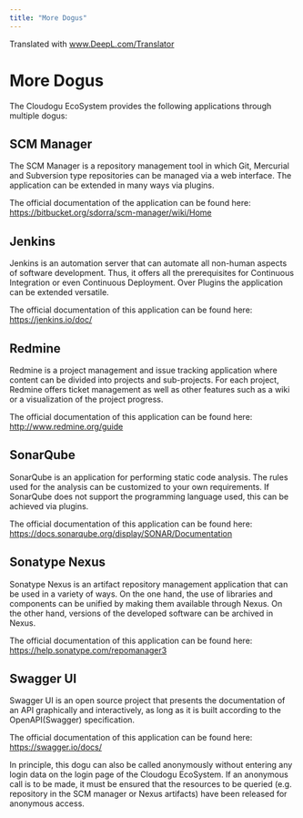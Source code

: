 ```yaml
---
title: "More Dogus"
---
```


Translated with www.DeepL.com/Translator

# More Dogus
The Cloudogu EcoSystem provides the following applications through multiple dogus:

## SCM Manager
The SCM Manager is a repository management tool in which Git, Mercurial and Subversion type repositories can be managed via a web interface. The application can be extended in many ways via plugins.

The official documentation of the application can be found here: https://bitbucket.org/sdorra/scm-manager/wiki/Home

## Jenkins
Jenkins is an automation server that can automate all non-human aspects of software development. Thus, it offers all the prerequisites for Continuous Integration or even Continuous Deployment. Over Plugins the application can be extended versatile.

The official documentation of this application can be found here: 
https://jenkins.io/doc/

## Redmine
Redmine is a project management and issue tracking application where content can be divided into projects and sub-projects. For each project, Redmine offers ticket management as well as other features such as a wiki or a visualization of the project progress.

The official documentation of this application can be found here:
http://www.redmine.org/guide

## SonarQube
SonarQube is an application for performing static code analysis. The rules used for the analysis can be customized to your own requirements.
If SonarQube does not support the programming language used, this can be achieved via plugins.


The official documentation of this application can be found here: 
https://docs.sonarqube.org/display/SONAR/Documentation

## Sonatype Nexus
Sonatype Nexus is an artifact repository management application that can be used in a variety of ways. On the one hand, the use of libraries and components can be unified by making them available through Nexus. On the other hand, versions of the developed software can be archived in Nexus.


The official documentation of this application can be found here: 
https://help.sonatype.com/repomanager3

## Swagger UI
Swagger UI is an open source project that presents the documentation of an API graphically and interactively, as long as it is built according to the OpenAPI(Swagger) specification. 

The official documentation of this application can be found here: 
https://swagger.io/docs/

In principle, this dogu can also be called anonymously without entering any login data on the login page of the Cloudogu EcoSystem.
If an anonymous call is to be made, it must be ensured that the resources to be queried (e.g. repository in the SCM manager or Nexus artifacts) have been released for anonymous access.


